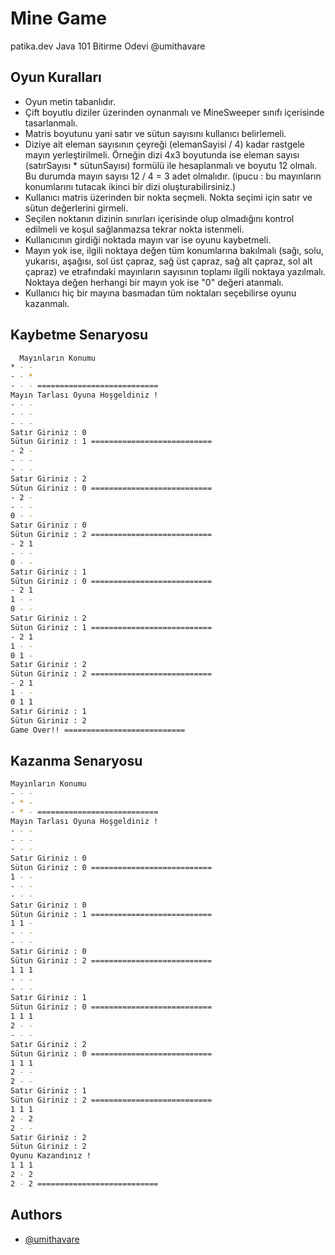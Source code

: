 
# Mine Game

patika.dev Java 101 Bitirme Odevi @umithavare

##  Oyun Kuralları


- Oyun metin tabanlıdır.
- Çift boyutlu diziler üzerinden oynanmalı ve MineSweeper sınıfı içerisinde tasarlanmalı.
- Matris boyutunu yani satır ve sütun sayısını kullanıcı belirlemeli.
- Diziye ait eleman sayısının çeyreği (elemanSayisi / 4) kadar rastgele mayın yerleştirilmeli. Örneğin dizi 4x3 boyutunda ise eleman sayısı (satırSayısı * sütunSayısı) formülü ile hesaplanmalı ve boyutu 12 olmalı. Bu durumda mayın sayısı 12 / 4 = 3 adet olmalıdır. (ipucu : bu mayınların konumlarını tutacak ikinci bir dizi oluşturabilirsiniz.)
- Kullanıcı matris üzerinden bir nokta seçmeli. Nokta seçimi için satır ve sütun değerlerini girmeli.
- Seçilen noktanın dizinin sınırları içerisinde olup olmadığını kontrol edilmeli ve koşul sağlanmazsa tekrar nokta istenmeli.
- Kullanıcının girdiği noktada mayın var ise oyunu kaybetmeli.
- Mayın yok ise, ilgili noktaya değen tüm konumlarına bakılmalı (sağı, solu, yukarısı, aşağısı, sol üst çapraz, sağ üst çapraz, sağ alt çapraz, sol alt çapraz) ve etrafındaki mayınların sayısının toplamı ilgili noktaya yazılmalı. Noktaya değen herhangi bir mayın yok ise "0" değeri atanmalı.
- Kullanıcı hiç bir mayına basmadan tüm noktaları seçebilirse oyunu kazanmalı.
## Kaybetme Senaryosu

```bash
  Mayınların Konumu
* - - 
- - * 
- - - ===========================
Mayın Tarlası Oyuna Hoşgeldiniz !
- - - 
- - - 
- - - 
Satır Giriniz : 0
Sütun Giriniz : 1 ===========================
- 2 - 
- - - 
- - - 
Satır Giriniz : 2
Sütun Giriniz : 0 ===========================
- 2 - 
- - - 
0 - - 
Satır Giriniz : 0
Sütun Giriniz : 2 ===========================
- 2 1 
- - - 
0 - - 
Satır Giriniz : 1
Sütun Giriniz : 0 ===========================
- 2 1 
1 - - 
0 - - 
Satır Giriniz : 2
Sütun Giriniz : 1 ===========================
- 2 1 
1 - - 
0 1 - 
Satır Giriniz : 2
Sütun Giriniz : 2 ===========================
- 2 1 
1 - - 
0 1 1 
Satır Giriniz : 1
Sütun Giriniz : 2
Game Over!! ===========================
```
## Kazanma Senaryosu

```bash
Mayınların Konumu
- - - 
- * - 
- * - ===========================
Mayın Tarlası Oyuna Hoşgeldiniz !
- - - 
- - - 
- - - 
Satır Giriniz : 0
Sütun Giriniz : 0 ===========================
1 - - 
- - - 
- - - 
Satır Giriniz : 0
Sütun Giriniz : 1 ===========================
1 1 - 
- - - 
- - - 
Satır Giriniz : 0
Sütun Giriniz : 2 ===========================
1 1 1 
- - - 
- - - 
Satır Giriniz : 1
Sütun Giriniz : 0 ===========================
1 1 1 
2 - - 
- - - 
Satır Giriniz : 2
Sütun Giriniz : 0 ===========================
1 1 1 
2 - - 
2 - - 
Satır Giriniz : 1
Sütun Giriniz : 2 ===========================
1 1 1 
2 - 2 
2 - - 
Satır Giriniz : 2
Sütun Giriniz : 2
Oyunu Kazandınız !
1 1 1 
2 - 2 
2 - 2 ===========================
```

## Authors

- [@umithavare](https://www.github.com/umithavare)

